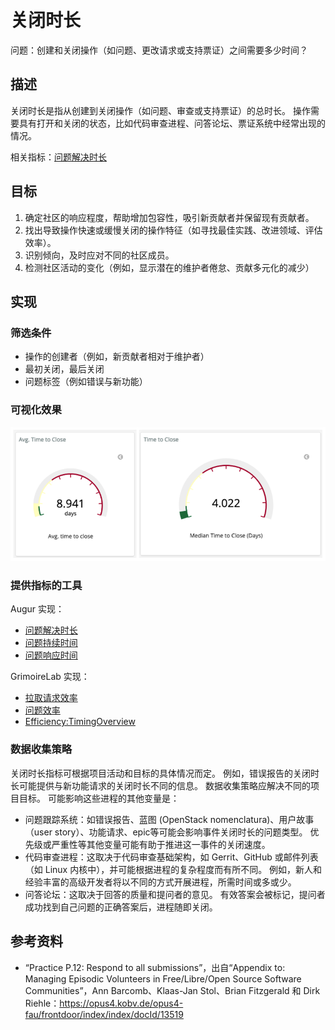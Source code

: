 # 关闭时长

问题：创建和关闭操作（如问题、更改请求或支持票证）之间需要多少时间？

## 描述
关闭时长是指从创建到关闭操作（如问题、审查或支持票证）的总时长。 操作需要具有打开和关闭的状态，比如代码审查进程、问答论坛、票证系统中经常出现的情况。

相关指标：[问题解决时长](https://chaoss.community/metric-issue-resolution-duration/)

## 目标
1. 确定社区的响应程度，帮助增加包容性，吸引新贡献者并保留现有贡献者。
2. 找出导致操作快速或缓慢关闭的操作特征（如寻找最佳实践、改进领域、评估效率）。
3. 识别倾向，及时应对不同的社区成员。
4. 检测社区活动的变化（例如，显示潜在的维护者倦怠、贡献多元化的减少）

## 实现

### 筛选条件

* 操作的创建者（例如，新贡献者相对于维护者）
* 最初关闭，最后关闭
* 问题标签（例如错误与新功能）

### 可视化效果

![从 GrimoireLab 关闭问题的平均时间和中值时间](images/time-to-close_1.png)

### 提供指标的工具

Augur 实现：
* [问题解决时长](http://augur.osshealth.io/api_docs/#api-Evolution-Closed_Issue_Resolution_Duration(Repo))
* [问题持续时间](http://augur.osshealth.io/api_docs/#api-Evolution-issue-duration-repo)
* [问题响应时间](http://augur.osshealth.io/api_docs/#api-Evolution-Issue_Response_Time(Repo))

GrimoireLab 实现：
* [拉取请求效率](https://chaoss.github.io/grimoirelab-sigils/panels/github-pullrequests-efficiency/)
* [问题效率](https://chaoss.github.io/grimoirelab-sigils/panels/github-issues-efficiency/)
* [Efficiency:TimingOverview](https://chaoss.github.io/grimoirelab-sigils/panels/efficiency-timing-overview/)

### 数据收集策略

关闭时长指标可根据项目活动和目标的具体情况而定。 例如，错误报告的关闭时长可能提供与新功能请求的关闭时长不同的信息。 数据收集策略应解决不同的项目目标。 可能影响这些进程的其他变量是：
* 问题跟踪系统：如错误报告、蓝图 (OpenStack nomenclatura)、用户故事（user story）、功能请求、epic等可能会影响事件关闭时长的问题类型。 优先级或严重性等其他变量可能有助于推进这一事件的关闭速度。
* 代码审查进程：这取决于代码审查基础架构，如 Gerrit、GitHub 或邮件列表（如 Linux 内核中），并可能根据进程的复杂程度而有所不同。 例如，新人和经验丰富的高级开发者将以不同的方式开展进程，所需时间或多或少。
* 问答论坛：这取决于回答的质量和提问者的意见。 有效答案会被标记，提问者成功找到自己问题的正确答案后，进程随即关闭。

## 参考资料
* “Practice P.12: Respond to all submissions”，出自“Appendix to: Managing Episodic Volunteers in Free/Libre/Open Source Software Communities”，Ann Barcomb、Klaas-Jan Stol、Brian Fitzgerald 和 Dirk Riehle：https://opus4.kobv.de/opus4-fau/frontdoor/index/index/docId/13519  
